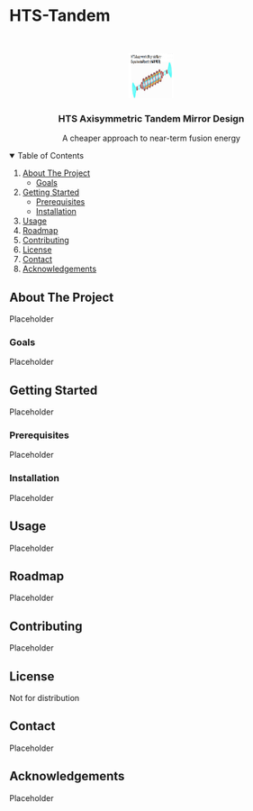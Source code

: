 # HTS-Tandem


<!-- PROJECT LOGO -->
<br />
<p align="center">
  <a href="https://github.com/ajcav/">
    <img src="images/hammer.png" alt="Logo" width="80" height="80">
  </a>

  <h3 align="center">HTS Axisymmetric Tandem Mirror Design</h3>

  <p align="center">
    A cheaper approach to near-term fusion energy
  </p>
</p>



<!-- TABLE OF CONTENTS -->
<details open="open">
  <summary>Table of Contents</summary>
  <ol>
    <li>
      <a href="#about-the-project">About The Project</a>
      <ul>
        <li><a href="#goals">Goals</a></li>
      </ul>
    </li>
    <li>
      <a href="#getting-started">Getting Started</a>
      <ul>
        <li><a href="#prerequisites">Prerequisites</a></li>
        <li><a href="#installation">Installation</a></li>
      </ul>
    </li>
    <li><a href="#usage">Usage</a></li>
    <li><a href="#roadmap">Roadmap</a></li>
    <li><a href="#contributing">Contributing</a></li>
    <li><a href="#license">License</a></li>
    <li><a href="#contact">Contact</a></li>
    <li><a href="#acknowledgements">Acknowledgements</a></li>
  </ol>
</details>



<!-- ABOUT THE PROJECT -->
## About The Project

Placeholder

### Goals

Placeholder

<!-- GETTING STARTED -->
## Getting Started

Placeholder

### Prerequisites

Placeholder

### Installation

Placeholder


<!-- EXAMPLES -->
## Usage

Placeholder

<!-- ROADMAP -->
## Roadmap

Placeholder


<!-- CONTRIBUTING -->
## Contributing

Placeholder


<!-- LICENSE -->
## License

Not for distribution


<!-- CONTACT -->
## Contact

Placeholder


<!-- ACKNOWLEDGEMENTS -->
## Acknowledgements
Placeholder




